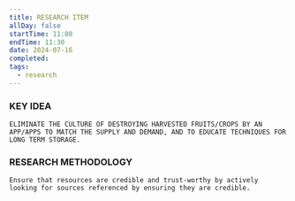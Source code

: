 ```yaml
---
title: RESEARCH ITEM
allDay: false
startTime: 11:00
endTime: 11:30
date: 2024-07-16
completed: 
tags:
  - research
---
```



### KEY IDEA
	ELIMINATE THE CULTURE OF DESTROYING HARVESTED FRUITS/CROPS BY AN APP/APPS TO MATCH THE SUPPLY AND DEMAND, AND TO EDUCATE TECHNIQUES FOR LONG TERM STORAGE.



### RESEARCH METHODOLOGY

	Ensure that resources are credible and trust-worthy by actively looking for sources referenced by ensuring they are credible. 




